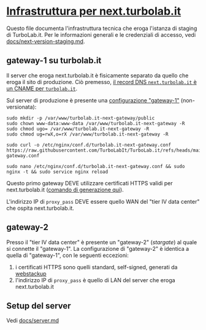 # [Infrastruttura per next.turbolab.it](https://github.com/TurboLabIt/TurboLab.it/blob/main/docs/next-server.md)

Questo file documenta l'infrastruttura tecnica che eroga l'istanza di staging di TurboLab.it. Per le informazioni generali e le credenziali di accesso, vedi [docs/next-version-staging.md](https://github.com/TurboLabIt/TurboLab.it/blob/main/docs/next-version-staging.md).


## gateway-1 su turbolab.it

Il server che eroga next.turbolab.it è fisicamente separato da quello che eroga il sito di produzione. Ciò premesso, [il record DNS `next.turbolab.it` è un CNAME per `turbolab.it`](https://mxtoolbox.com/SuperTool.aspx?action=a%3anext.turbolab.it&run=toolpage).

Sul server di produzione è presente una [configurazione "gateway-1"](https://github.com/TurboLabIt/TurboLab.it/blob/main/config/custom/staging/nginx-gateway.conf) (non-versionata):

````shell
sudo mkdir -p /var/www/turbolab.it-next-gateway/public
sudo chown www-data:www-data /var/www/turbolab.it-next-gateway -R
sudo chmod ugo= /var/www/turbolab.it-next-gateway -R
sudo chmod ug=rwX,o=rX /var/www/turbolab.it-next-gateway -R

sudo curl -o /etc/nginx/conf.d/turbolab.it-next-gateway.conf https://raw.githubusercontent.com/TurboLabIt/TurboLab.it/refs/heads/main/config/custom/staging/nginx-gateway.conf

sudo nano /etc/nginx/conf.d/turbolab.it-next-gateway.conf && sudo nginx -t && sudo service nginx reload

````

Questo primo gateway DEVE utilizzare certificati HTTPS validi per next.turbolab.it ([comando di generazione qui](https://github.com/TurboLabIt/TurboLab.it/blob/main/config/custom/staging/nginx-gateway.conf)).

L'indirizzo IP di `proxy_pass` DEVE essere quello WAN del "tier IV data center" che ospita next.turbolab.it.


## gateway-2

Presso il "tier IV data center" è presente un "gateway-2" (*stargate*) al quale si connette il "gateway-1". La configurazione di "gateway-2" è identica a quella di "gateway-1", con le seguenti eccezioni:

1. i certificati HTTPS sono quelli standard, self-signed, generati da [webstackup](https://github.com/TurboLabIt/webstackup)
2. l'indirizzo IP di `proxy_pass` è quello di LAN del server che eroga next.turbolab.it


## Setup del server

Vedi [docs/server.md](https://github.com/TurboLabIt/TurboLab.it/blob/main/docs/server.md)
